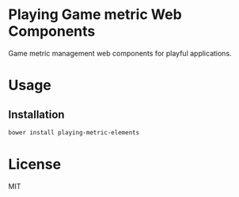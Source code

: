 Playing Game metric Web Components
==================================

Game metric management web components for playful applications.

# Usage

## Installation

```bash
bower install playing-metric-elements
```

# License

MIT